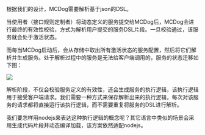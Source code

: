 根据我们的设计，MCDog需要解析基于json的DSL。

当使用者（接口规则定制者）将动态定义的服务提交给MCDog后，MCDog会进行最终的有效性校验，方式为解析用户提交的服务DSL片段。一旦校验通过，该服务就会处于激活状态。

而每当MCDog启动后，会从存储中取出所有激活状态的服务配置，然后将它们解析并生成服务。处于解析过程中的服务是无法给客户端调用的，服务的状态迁移如下图：

![](https://github.com/kazaff/mosquito-coil-dog/blob/master/docs/state_machine.png)

解析阶段，不仅会校验服务定义的有效性，还会生成服务的执行逻辑，该执行逻辑用于接受客户端请求。我们需要一种方式来保存解析出来的执行逻辑，每次对该服务的请求都将直接运行该执行逻辑，而不需要重复将服务的DSL进行解析。

我们要怎样用nodejs来表达这种执行逻辑的概念呢？其它语言中类似的场景会采用生成代码片段并动态编译加载，该方案依然适配nodejs。
